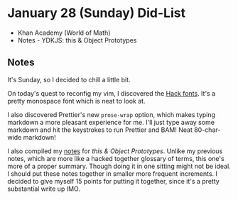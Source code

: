 # January 28 (Sunday) Did-List

* Khan Academy (World of Math)
* Notes - YDKJS: this & Object Prototypes

## Notes

It's Sunday, so I decided to chill a little bit.

On today's quest to reconfig my vim, I discovered the
[Hack fonts](https://sourcefoundry.org/hack/). It's a pretty monospace font
which is neat to look at.

I also discovered Prettier's new `prose-wrap` option, which makes typing
markdown a more pleasant experience for me. I'll just type away some markdown
and hit the keystrokes to run Prettier and BAM! Neat 80-char-wide markdown!

I also compiled my [notes](../../notes/01/28_this-and-object-prototypes.md) for
_this & Object Prototypes_. Unlike my previous notes, which are more like a
hacked together glossary of terms, this one's more of a proper summary. Though
doing it in one sitting might not be ideal. I should put these notes together in
smaller more frequent increments. I decided to give myself 15 points for putting
it together, since it's a pretty substantial write up IMO.
